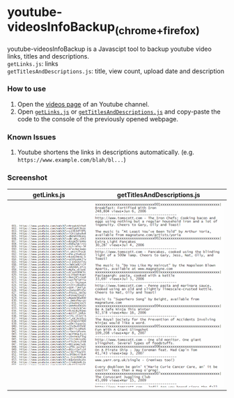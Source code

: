 # youtube-videosInfoBackup<sub>(chrome+firefox)</sub>
youtube-videosInfoBackup is a Javascipt tool to backup youtube video links, titles and descriptions.  
`getLinks.js`: links  
`getTitlesAndDescriptions.js`: title, view count, upload date and description

### How to use
1. Open the [videos page](https://www.youtube.com/user/<USER>/videos) of an Youtube channel.
2. Open [`getLinks.js`](https://raw.githubusercontent.com/daniel-barbu/youtube-backup/master/getLinks.js) or [`getTitlesAndDescriptions.js`](https://raw.githubusercontent.com/daniel-barbu/youtube-backup/master/getTitlesAndDescriptions.js) and copy-paste the code to the console of the previously opened webpage.

### Known Issues
1. Youtube shortens the links in descriptions automatically. (e.g. `https://www.example.com/blah/bl...`)

### Screenshot
|                        getLinks.js                        |                getTitlesAndDescriptions.js                |
|:---------------------------------------------------------:|:---------------------------------------------------------:|
| ![screenshot1.png not loaded correctly](/screenshot1.png) | ![screenshot2.png not loaded correctly](/screenshot2.png) |
